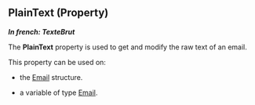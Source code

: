 
## PlainText (Property)

***In french: TexteBrut***
	

<a name="XUse"></a>
<a name="Use"></a>
<a name="description"></a>
The **PlainText** property is used to get and modify the raw text of an email. 

This property can be used on:

- the [Email](../WDLang3/3032029.md) structure.

- a variable of type [Email](../WDLang3/1000018713.md). 




